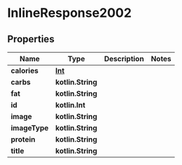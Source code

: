 
# InlineResponse2002

## Properties
Name | Type | Description | Notes
------------ | ------------- | ------------- | -------------
**calories** | [**Int**](java.math.BigDecimal.md) |  |
**carbs** | **kotlin.String** |  | 
**fat** | **kotlin.String** |  | 
**id** | **kotlin.Int** |  | 
**image** | **kotlin.String** |  | 
**imageType** | **kotlin.String** |  | 
**protein** | **kotlin.String** |  | 
**title** | **kotlin.String** |  | 



